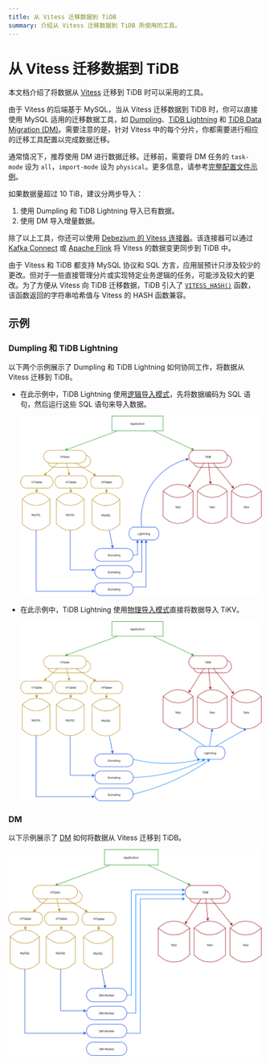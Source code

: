 ```yaml
---
title: 从 Vitess 迁移数据到 TiDB
summary: 介绍从 Vitess 迁移数据到 TiDB 所使用的工具。
---
```


# 从 Vitess 迁移数据到 TiDB

本文档介绍了将数据从 [Vitess](https://vitess.io/) 迁移到 TiDB 时可以采用的工具。

由于 Vitess 的后端基于 MySQL，当从 Vitess 迁移数据到 TiDB 时，你可以直接使用 MySQL 适用的迁移数据工具，如 [Dumpling](/dumpling-overview.md)、[TiDB Lightning](/tidb-lightning/tidb-lightning-overview.md) 和 [TiDB Data Migration (DM)](/dm/dm-overview.md)。需要注意的是，针对 Vitess 中的每个分片，你都需要进行相应的迁移工具配置以完成数据迁移。

通常情况下，推荐使用 DM 进行数据迁移。迁移前，需要将 DM 任务的 `task-mode` 设为 `all`，`import-mode` 设为 `physical`。更多信息，请参考[完整配置文件示例](/dm/task-configuration-file-full.md#完整配置文件示例)。

如果数据量超过 10 TiB，建议分两步导入：

1. 使用 Dumpling 和 TiDB Lightning 导入已有数据。
2. 使用 DM 导入增量数据。

除了以上工具，你还可以使用 [Debezium 的 Vitess 连接器](https://debezium.io/documentation/reference/connectors/vitess.html)。该连接器可以通过 [Kafka Connect](https://kafka.apache.org/documentation/#connect) 或 [Apache Flink](https://nightlies.apache.org/flink/flink-docs-stable/) 将 Vitess 的数据变更同步到 TiDB 中。

由于 Vitess 和 TiDB 都支持 MySQL 协议和 SQL 方言，应用层预计只涉及较少的更改。但对于一些直接管理分片或实现特定业务逻辑的任务，可能涉及较大的更改。为了方便从 Vitess 向 TiDB 迁移数据，TiDB 引入了 [`VITESS_HASH()`](/functions-and-operators/tidb-functions.md) 函数，该函数返回的字符串哈希值与 Vitess 的 HASH 函数兼容。

## 示例

### Dumpling 和 TiDB Lightning

以下两个示例展示了 Dumpling 和 TiDB Lightning 如何协同工作，将数据从 Vitess 迁移到 TiDB。

- 在此示例中，TiDB Lightning 使用[逻辑导入模式](/tidb-lightning/tidb-lightning-logical-import-mode.md)，先将数据编码为 SQL 语句，然后运行这些 SQL 语句来导入数据。

    ![Vitess to TiDB Migration with TiDB backend](/media/vitess_to_tidb.png)

- 在此示例中，TiDB Lightning 使用[物理导入模式](/tidb-lightning/tidb-lightning-physical-import-mode.md)直接将数据导入 TiKV。

    ![Vitess to TiDB Migration with local backend](/media/vitess_to_tidb_dumpling_local.png)

### DM

以下示例展示了 [DM](/dm/dm-overview.md) 如何将数据从 Vitess 迁移到 TiDB。

![Vitess to TiDB with DM](/media/vitess_to_tidb_dm.png)